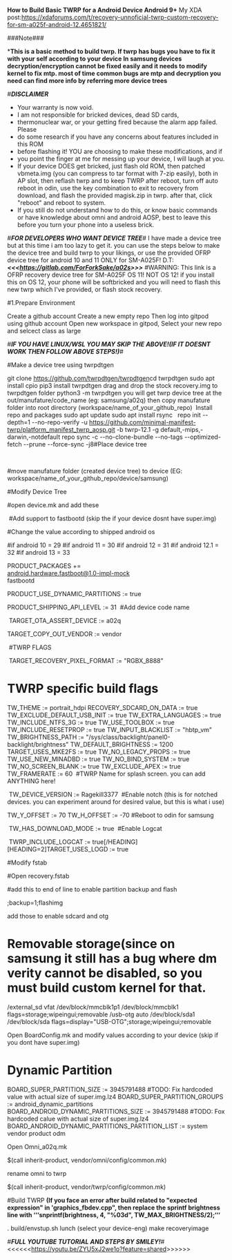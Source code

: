 **How to Build Basic TWRP for a Android Device Android 9+​**
My XDA post:https://xdaforums.com/t/recovery-unnoficial-twrp-custom-recovery-for-sm-a025f-android-12.4651821/
​

###Note​###


***This is a basic method to build twrp. If twrp has bugs you have to fix it with your self according to your device
In samsung devices decryption/encryption cannot be fixed easily and it needs to modify kernel to fix mtp. most of time common bugs are mtp and decryption you need can find more info by referring more device trees**

#***DISCLAIMER***
 * Your warranty is now void.
* I am not responsible for bricked devices, dead SD cards,
* thermonuclear war, or your getting fired because the alarm app failed. Please
* do some research if you have any concerns about features included in this ROM
* before flashing it! YOU are choosing to make these modifications, and if
* you point the finger at me for messing up your device, I will laugh at you.
* If your device DOES get bricked, just flash old ROM, then patched vbmeta.img (you can compress to tar format with 7-zip easily), both in AP slot, then reflash twrp and to keep TWRP after reboot, turn off auto reboot in odin, use the key combination to exit to recovery from download, and flash the provided magisk.zip in twrp. after that, click "reboot" and reboot to system.
* If you still do not understand how to do this, or know basic commands or have knowledge about omni and android AOSP, best to leave this before you turn your phone into a useless brick.

#***FOR DEVELOPERS WHO WANT DEVICE TREE***#
I have made a device tree but at this time i am too lazy to get it. you can use the steps below to make the device tree and build twrp to your likings, or use the provided OFRP device tree for android 10 and 11 ONLY for SM-A025F!
D.T: ***<<<<https://gitlab.com/ForForkSake/a02s>>>>***
#WARNING: This link is a OFRP recovery device tree for SM-A025F OS 11! NOT OS 12! if you install this on OS 12, your phone will be softbricked and you will need to flash this new twrp which I've provided, or flash stock recovery.

#1.Prepare Environment

Create a github account​
Create a new empty repo​
Then log into gitpod using github account​
Open new workspace in gitpod,​
Select your new repo and selcect class as large​

​#***IF YOU HAVE LINUX/WSL YOU MAY SKIP THE ABOVE!(IF IT DOESNT WORK THEN FOLLOW ABOVE STEPS!)***#

#Make a device tree using twrpdtgen​

git clone https://github.com/twrpdtgen/twrpdtgen​
cd twrpdtgen​
sudo apt install cpio​
pip3 install twrpdtgen​
drag and drop the stock recovery.img to twrpdtgen folder​
python3 -m twrpdtgen <path to image>​
you will get twrp device tree at the out/manufature/code_name (eg: samsung/a02q)​
then copy manufature folder into root directory (workspace/name_of_your_github_repo)​
​
Install repo and packages​
sudo apt update​
sudo apt install rsync​
​
​
repo init --depth=1 --no-repo-verify -u https://github.com/minimal-manifest-twrp/platform_manifest_twrp_aosp.git -b twrp-12.1 -g default,-mips,-darwin,-notdefault​
repo sync -c --no-clone-bundle --no-tags --optimized-fetch --prune --force-sync -j8​
#Place device tree​

​

#move manufature folder (created device tree) to device (EG: workspace/name_of_your_github_repo/device/samsung)​

#Modify Device Tree​


#open device.mk and add these​

​
#Add support to fastbootd (skip the if your device dosnt have super.img)​

#Change the value according to shipped android os​

#if android 10 = 29​
#if android 11 = 30​
#if android 12 = 31​
#if android 12.1 = 32​
#if android 13 = 33​

PRODUCT_PACKAGES += \
    android.hardware.fastboot@1.0-impl-mock \
    fastbootd

PRODUCT_USE_DYNAMIC_PARTITIONS := true

PRODUCT_SHIPPING_API_LEVEL := 31
​
#Add device code name​

​
TARGET_OTA_ASSERT_DEVICE := a02q

TARGET_COPY_OUT_VENDOR := vendor



​
#TWRP FLAGS​

​
TARGET_RECOVERY_PIXEL_FORMAT := "RGBX_8888"
# TWRP specific build flags
TW_THEME := portrait_hdpi
RECOVERY_SDCARD_ON_DATA := true
TW_EXCLUDE_DEFAULT_USB_INIT := true
TW_EXTRA_LANGUAGES := true
TW_INCLUDE_NTFS_3G := true
TW_USE_TOOLBOX := true
TW_INCLUDE_RESETPROP := true
TW_INPUT_BLACKLIST := "hbtp_vm"
TW_BRIGHTNESS_PATH := "/sys/class/backlight/panel0-backlight/brightness"
TW_DEFAULT_BRIGHTNESS := 1200
TARGET_USES_MKE2FS := true
TW_NO_LEGACY_PROPS := true
TW_USE_NEW_MINADBD := true
TW_NO_BIND_SYSTEM := true
TW_NO_SCREEN_BLANK := true
TW_EXCLUDE_APEX := true
TW_FRAMERATE := 60
​
#TWRP Name​ for splash screen. you can add ANYTHING here!

​
TW_DEVICE_VERSION := Ragekill3377
​
#Enable notch​ (this is for notched devices. you can experiment around for desired value, but this is what i use)


TW_Y_OFFSET := 70
TW_H_OFFSET := -70
#Reboot to odin for samsung​

​
TW_HAS_DOWNLOAD_MODE := true​
​
#Enable Logcat​

​
TWRP_INCLUDE_LOGCAT := true[/HEADING]
[HEADING=2]TARGET_USES_LOGD := true​
​

#Modify fstab​


#Open recovery.fstab​

#add this to end of line to enable partition backup and flash​

;backup=1;flashimg

add those to enable sdcard and otg​

# Removable storage(since on samsung it still has a bug where dm verity cannot be disabled, so you must build custom kernel for that.
/external_sd    vfat        /dev/block/mmcblk1p1    /dev/block/mmcblk1        flags=storage;wipeingui;removable
/usb-otg    auto        /dev/block/sda1    /dev/block/sda                flags=display="USB-OTG";storage;wipeingui;removable


Open BoardConfig.mk and modify values according to your device (skip if you dont have super.img)​

# Dynamic Partition

BOARD_SUPER_PARTITION_SIZE := 3945791488 #TODO: Fix hardcoded value with actual size of super.img.lz4
BOARD_SUPER_PARTITION_GROUPS := android_dynamic_partitions
BOARD_ANDROID_DYNAMIC_PARTITIONS_SIZE := 3945791488 #TODO: Fox hardcoded calue with actual size of super.img.lz4
BOARD_ANDROID_DYNAMIC_PARTITIONS_PARTITION_LIST := system vendor product odm

Open Omni_a02q.mk​

$(call inherit-product, vendor/omni/config/common.mk)

rename omni to twrp​

$(call inherit-product, vendor/twrp/config/common.mk)

#Build TWRP​
**(If you face an error after build related to "expected expression" in 'graphics_fbdev.cpp", then replace the sprintf brightness line with ‘‘‘snprintf(brightness, 4, "%03d", TW_MAX_BRIGHTNESS/2);‘‘‘**

. build/envstup.sh
lunch (select your device-eng)
make recoveryimage

#***FULL YOUTUBE TUTORIAL AND STEPS BY SMILEY!***#
<<<<<<<https://youtu.be/ZYU5xJ2we1o?feature=shared>>>>>>>
